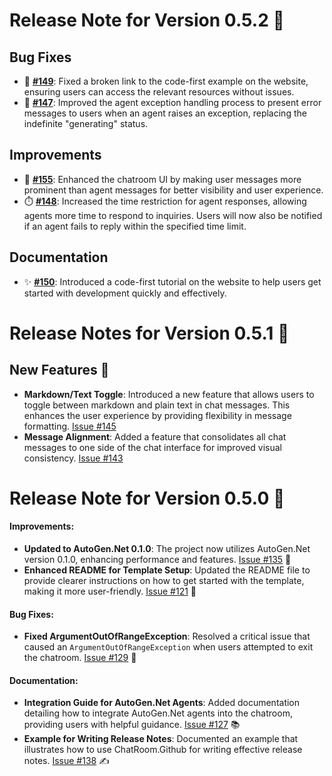 # Release Note for Version 0.5.2 🚀
## Bug Fixes
- 🐛 **[#149](https://github.com/LittleLittleCloud/Agent-ChatRoom/issues/149)**: Fixed a broken link to the code-first example on the website, ensuring users can access the relevant resources without issues.
- 🐛 **[#147](https://github.com/LittleLittleCloud/Agent-ChatRoom/issues/147)**: Improved the agent exception handling process to present error messages to users when an agent raises an exception, replacing the indefinite "generating" status.

## Improvements
- 🎨 **[#155](https://github.com/LittleLittleCloud/Agent-ChatRoom/issues/155)**: Enhanced the chatroom UI by making user messages more prominent than agent messages for better visibility and user experience.
- ⏱️ **[#148](https://github.com/LittleLittleCloud/Agent-ChatRoom/issues/148)**: Increased the time restriction for agent responses, allowing agents more time to respond to inquiries. Users will now also be notified if an agent fails to reply within the specified time limit.

## Documentation
- ✨ **[#150](https://github.com/LittleLittleCloud/Agent-ChatRoom/issues/150)**: Introduced a code-first tutorial on the website to help users get started with development quickly and effectively.

# Release Notes for Version 0.5.1 🚀

## New Features 🌟
- **Markdown/Text Toggle**: Introduced a new feature that allows users to toggle between markdown and plain text in chat messages. This enhances the user experience by providing flexibility in message formatting. [Issue #145](https://github.com/LittleLittleCloud/Agent-ChatRoom/issues/145)
- **Message Alignment**: Added a feature that consolidates all chat messages to one side of the chat interface for improved visual consistency. [Issue #143](https://github.com/LittleLittleCloud/Agent-ChatRoom/issues/143)

# Release Note for Version 0.5.0 🚀
#### Improvements:
- **Updated to AutoGen.Net 0.1.0**: The project now utilizes AutoGen.Net version 0.1.0, enhancing performance and features. [Issue #135](https://github.com/LittleLittleCloud/Agent-ChatRoom/issues/135) 🚀
- **Enhanced README for Template Setup**: Updated the README file to provide clearer instructions on how to get started with the template, making it more user-friendly. [Issue #121](https://github.com/LittleLittleCloud/Agent-ChatRoom/issues/121) 📖

#### Bug Fixes:
- **Fixed ArgumentOutOfRangeException**: Resolved a critical issue that caused an `ArgumentOutOfRangeException` when users attempted to exit the chatroom. [Issue #129](https://github.com/LittleLittleCloud/Agent-ChatRoom/issues/129) 🐞

#### Documentation:
- **Integration Guide for AutoGen.Net Agents**: Added documentation detailing how to integrate AutoGen.Net agents into the chatroom, providing users with helpful guidance. [Issue #127](https://github.com/LittleLittleCloud/Agent-ChatRoom/issues/127) 📚
- **Example for Writing Release Notes**: Documented an example that illustrates how to use ChatRoom.Github for writing effective release notes. [Issue #138](https://github.com/LittleLittleCloud/Agent-ChatRoom/issues/138) ✍️